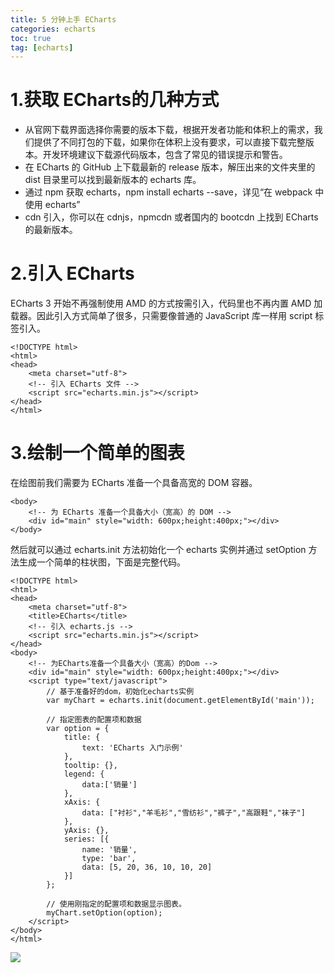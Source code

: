 ```yaml
---
title: 5 分钟上手 ECharts
categories: echarts   
toc: true  
tag: [echarts]
---
```





# 1.获取 ECharts的几种方式
* 从官网下载界面选择你需要的版本下载，根据开发者功能和体积上的需求，我们提供了不同打包的下载，如果你在体积上没有要求，可以直接下载完整版本。开发环境建议下载源代码版本，包含了常见的错误提示和警告。
* 在 ECharts 的 GitHub 上下载最新的 release 版本，解压出来的文件夹里的 dist 目录里可以找到最新版本的 echarts 库。
* 通过 npm 获取 echarts，npm install echarts --save，详见“在 webpack 中使用 echarts”
* cdn 引入，你可以在 cdnjs，npmcdn 或者国内的 bootcdn 上找到 ECharts 的最新版本。



# 2.引入 ECharts

ECharts 3 开始不再强制使用 AMD 的方式按需引入，代码里也不再内置 AMD 加载器。因此引入方式简单了很多，只需要像普通的 JavaScript 库一样用 script 标签引入。

```
<!DOCTYPE html>
<html>
<head>
    <meta charset="utf-8">
    <!-- 引入 ECharts 文件 -->
    <script src="echarts.min.js"></script>
</head>
</html>
```

# 3.绘制一个简单的图表
在绘图前我们需要为 ECharts 准备一个具备高宽的 DOM 容器。
```
<body>
    <!-- 为 ECharts 准备一个具备大小（宽高）的 DOM -->
    <div id="main" style="width: 600px;height:400px;"></div>
</body>
```
然后就可以通过 echarts.init 方法初始化一个 echarts 实例并通过 setOption 方法生成一个简单的柱状图，下面是完整代码。
```
<!DOCTYPE html>
<html>
<head>
    <meta charset="utf-8">
    <title>ECharts</title>
    <!-- 引入 echarts.js -->
    <script src="echarts.min.js"></script>
</head>
<body>
    <!-- 为ECharts准备一个具备大小（宽高）的Dom -->
    <div id="main" style="width: 600px;height:400px;"></div>
    <script type="text/javascript">
        // 基于准备好的dom，初始化echarts实例
        var myChart = echarts.init(document.getElementById('main'));

        // 指定图表的配置项和数据
        var option = {
            title: {
                text: 'ECharts 入门示例'
            },
            tooltip: {},
            legend: {
                data:['销量']
            },
            xAxis: {
                data: ["衬衫","羊毛衫","雪纺衫","裤子","高跟鞋","袜子"]
            },
            yAxis: {},
            series: [{
                name: '销量',
                type: 'bar',
                data: [5, 20, 36, 10, 10, 20]
            }]
        };

        // 使用刚指定的配置项和数据显示图表。
        myChart.setOption(option);
    </script>
</body>
</html>
```

![](http://ols7leonh.bkt.clouddn.com//assert/img/echarts/echarts_hello_world.png)



